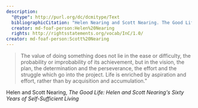 ```yaml
---
description:
  "@type": http://purl.org/dc/dcmitype/Text
  bibliographicCitation: "Helen Nearing and Scott Nearing. The Good Life: Helen and Scott Nearing's Sixty Years of Self-Sufficient Living. NY: Schocken Books, 1989."
  creator: md-foaf-person:Helen%20Nearing
  rights: http://rightsstatements.org/vocab/InC/1.0/
creator: md-foaf-person:Scott%20Nearing
---
```


> The value of doing something does not lie in the ease or difficulty, the probability or improbability of its achievement, but in the vision, the plan, the determination and the perseverance, the effort and the struggle which go into the project. Life is enriched by aspiration and effort, rather than by acquisition and accumulation.”

Helen and Scott Nearing, _The Good Life: Helen and Scott Nearing's Sixty Years of Self-Sufficient Living_
